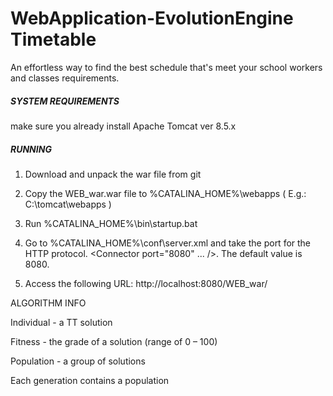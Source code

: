 # WebApplication-EvolutionEngine Timetable


An effortless way to find the best schedule that's meet your school workers and classes requirements.



#####   SYSTEM REQUIREMENTS  #####

 make sure you already install Apache Tomcat ver 8.5.x



##### RUNNING #####

1. Download and unpack the war file from git

2. Copy the WEB_war.war file to %CATALINA_HOME%\webapps ( E.g.: C:\tomcat\webapps )

3. Run %CATALINA_HOME%\bin\startup.bat

4. Go to %CATALINA_HOME%\conf\server.xml and take the port for the HTTP protocol. <Connector port="8080" ... />. The default value is 8080.

5. Access the following URL: http://localhost:8080/WEB_war/



ALGORITHM INFO

Individual - a TT solution

Fitness - the grade of a solution (range of 0 – 100)

Population - a group of solutions

Each generation contains a population



